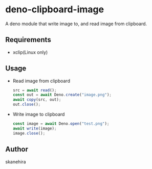 # deno-clipboard-image
A deno module that write image to, and read image from clipboard.

## Requirements
- xclip(Linux only)

## Usage
- Read image from clipboard
  ```typescript
  src = await read();
  const out = await Deno.create("image.png");
  await copy(src, out);
  out.close();
  ```

- Write image to clipboard
  ```typescript
  const image = await Deno.open("test.png");
  await write(image);
  image.close();
  ```

## Author
skanehira
